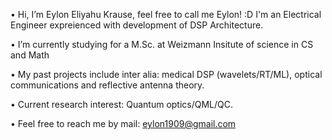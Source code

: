 • Hi, I’m Eylon Eliyahu Krause, feel free to call me Eylon! :D I'm an Electrical Engineer expreienced with development of DSP  Architecture.

• I’m currently studying for a M.Sc. at Weizmann Insitute of science in CS and Math

• My past projects include inter alia: medical DSP (wavelets/RT/ML), optical communications and reflective antenna theory.

• Current research interest: Quantum optics/QML/QC.

• Feel free to reach me by mail: eylon1909@gmail.com

<!---
EylonKrause/EylonKrause is a ✨ special ✨ repository because its `README.md` (this file) appears on your GitHub profile.
You can click the Preview link to take a look at your changes.
--->
